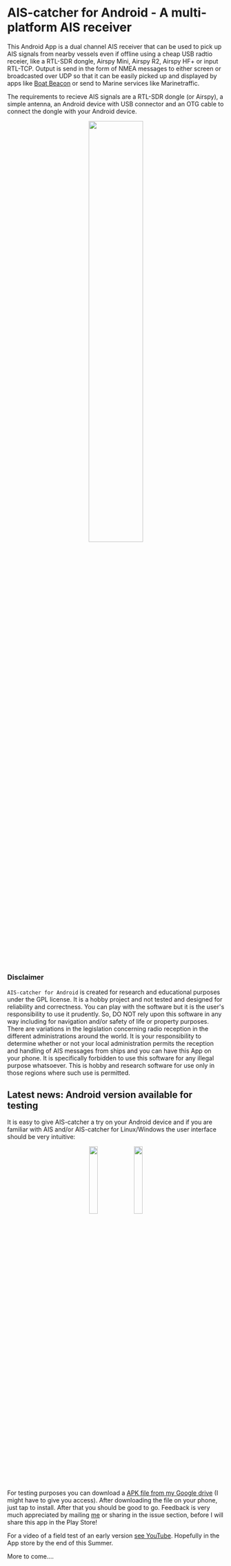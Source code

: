 # AIS-catcher for Android - A multi-platform AIS receiver 
This Android App is a dual channel AIS receiver that can be used to pick up AIS signals from nearby vessels even if offline using a cheap USB radtio receier, like a RTL-SDR dongle, Airspy Mini, Airspy R2, Airspy HF+ or input RTL-TCP. 
Output is send in the form of NMEA messages to either screen or broadcasted over UDP so that it can be easily picked up and displayed by apps like [Boat Beacon](https://pocketmariner.com/mobile-apps/boatbeacon/) 
or send to Marine services like Marinetraffic.

The requirements to recieve AIS signals are a RTL-SDR dongle (or Airspy), a simple antenna, an Android device with USB connector and an OTG cable to connect the dongle with your Android device.

<p align="center">
<img src="https://raw.githubusercontent.com/jvde-github/AIS-catcher/media/media/equipment.jpg" width=50% height=50%>
</p>

### Disclaimer

```AIS-catcher for Android```  is created for research and educational purposes under the GPL license. It is a hobby project and not tested and designed for reliability and correctness. 
You can play with the software but it is the user's responsibility to use it prudently. So,  DO NOT rely upon this software in any way including for navigation 
and/or safety of life or property purposes.
There are variations in the legislation concerning radio reception in the different administrations around the world. 
It is your responsibility to determine whether or not your local administration permits the reception and handling of AIS messages from ships and you can have this App on your phone. 
It is specifically forbidden to use this software for any illegal purpose whatsoever. 
This is hobby and research software for use only in those regions where such use is permitted.

## Latest news: Android version available for testing


It is easy to give AIS-catcher a try on your Android device and if you are familiar with AIS and/or AIS-catcher for Linux/Windows the user interface should be very intuitive:
<p align="center">
<img src="https://raw.githubusercontent.com/jvde-github/AIS-catcher/media/media/AIScatcher%20for%20Android%20screenshot%201.png" width=20% height=20%>
<img src="https://raw.githubusercontent.com/jvde-github/AIS-catcher/media/media/AIScatcher%20for%20Android%20screenshot%202.png" width=20% height=20%>
</p>

For testing purposes you can download a [APK file from my Google drive](https://drive.google.com/file/d/1HDm39szX_kF-Bg6KKruabFoWmzveji0w/view?usp=sharing) (I might have to give you access). After downloading the file on your phone, just tap to install. After that you should be good to go. Feedback is very much appreciated by mailing [me](mailto:jvde.github@gmail.com) or sharing in the issue section, before I will share this app in the Play Store!

For a video of a field test of an early version [see YouTube](https://www.youtube.com/watch?v=Sn-3c-qCxu4). Hopefully in the App store by the end of this Summer.

More to come....
